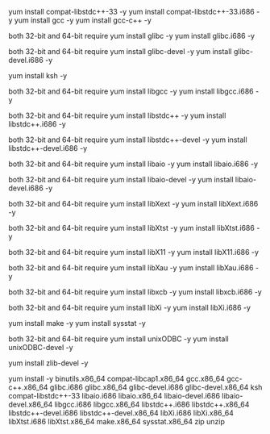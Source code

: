 yum install compat-libstdc++-33 -y
yum install compat-libstdc++-33.i686 -y
yum install gcc -y
yum install gcc-c++ -y

both 32-bit and 64-bit require
yum install glibc -y
yum install glibc.i686 -y

both 32-bit and 64-bit require
yum install glibc-devel -y
yum install glibc-devel.i686 -y

yum install ksh -y

both 32-bit and 64-bit require
yum install libgcc -y
yum install libgcc.i686 -y

both 32-bit and 64-bit require
yum install libstdc++ -y
yum install libstdc++.i686 -y

both 32-bit and 64-bit require
yum install libstdc++-devel -y
yum install libstdc++-devel.i686 -y

both 32-bit and 64-bit require
yum install libaio -y
yum install libaio.i686 -y

both 32-bit and 64-bit require
yum install libaio-devel -y
yum install libaio-devel.i686 -y

both 32-bit and 64-bit require
yum install libXext -y
yum install libXext.i686 -y

both 32-bit and 64-bit require
yum install libXtst -y
yum install libXtst.i686 -y

both 32-bit and 64-bit require
yum install libX11 -y
yum install libX11.i686 -y

both 32-bit and 64-bit require
yum install libXau -y
yum install libXau.i686 -y

both 32-bit and 64-bit require
yum install libxcb -y
yum install libxcb.i686 -y

both 32-bit and 64-bit require
yum install libXi -y
yum install libXi.i686 -y

yum install make -y
yum install sysstat -y

both 32-bit and 64-bit require
yum install unixODBC -y
yum install unixODBC-devel -y

yum install zlib-devel -y

yum install -y binutils.x86_64 compat-libcap1.x86_64 gcc.x86_64 gcc-c++.x86_64 glibc.i686 glibc.x86_64 glibc-devel.i686 glibc-devel.x86_64 ksh compat-libstdc++-33 libaio.i686 libaio.x86_64 libaio-devel.i686 libaio-devel.x86_64 libgcc.i686 libgcc.x86_64 libstdc++.i686 libstdc++.x86_64 libstdc++-devel.i686 libstdc++-devel.x86_64 libXi.i686 libXi.x86_64 libXtst.i686 libXtst.x86_64 make.x86_64 sysstat.x86_64 zip unzip

